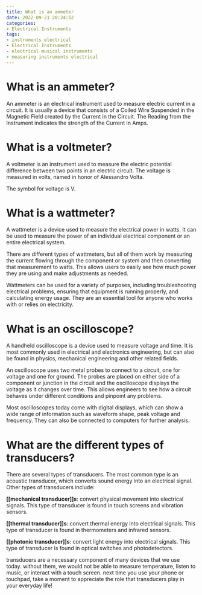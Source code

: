 ```yaml
---
title: What is an ammeter
date: 2022-09-21 20:24:52
categories:
- Electrical Instruments
tags:
- instruments electrical
- Electrical Instruments
- electrical musical instruments
- measuring instruments electrical
---
```



#  What is an ammeter?

An ammeter is an electrical instrument used to measure electric current in a circuit. It is usually a device that consists of a Coiled Wire Suspended in the Magnetic Field created by the Current in the Circuit. The Reading from the Instrument indicates the strength of the Current in Amps.

#  What is a voltmeter?

A voltmeter is an instrument used to measure the electric potential difference between two points in an electric circuit. The voltage is measured in volts, named in honor of Alessandro Volta.

The symbol for voltage is V.

#  What is a wattmeter?

A wattmeter is a device used to measure the electrical power in watts. It can be used to measure the power of an individual electrical component or an entire electrical system.

There are different types of wattmeters, but all of them work by measuring the current flowing through the component or system and then converting that measurement to watts. This allows users to easily see how much power they are using and make adjustments as needed.

Wattmeters can be used for a variety of purposes, including troubleshooting electrical problems, ensuring that equipment is running properly, and calculating energy usage. They are an essential tool for anyone who works with or relies on electricity.

#  What is an oscilloscope?

A handheld oscilloscope is a device used to measure voltage and time. It is most commonly used in electrical and electronics engineering, but can also be found in physics, mechanical engineering and other related fields.

An oscilloscope uses two metal probes to connect to a circuit, one for voltage and one for ground. The probes are placed on either side of a component or junction in the circuit and the oscilloscope displays the voltage as it changes over time. This allows engineers to see how a circuit behaves under different conditions and pinpoint any problems.

Most oscilloscopes today come with digital displays, which can show a wide range of information such as waveform shape, peak voltage and frequency. They can also be connected to computers for further analysis.

#  What are the different types of transducers?

There are several types of transducers. The most common type is an acoustic transducer, which converts sound energy into an electrical signal. Other types of transducers include:

**[[mechanical transducer]]s**: convert physical movement into electrical signals. This type of transducer is found in touch screens and vibration sensors.

**[[thermal transducer]]s**: convert thermal energy into electrical signals. This type of transducer is found in thermometers and infrared sensors.

**[[photonic transducer]]s**: convert light energy into electrical signals. This type of transducer is found in optical switches and photodetectors.

transducers are a necessary component of many devices that we use today. without them, we would not be able to measure temperature, listen to music, or interact with a touch screen. next time you use your phone or touchpad, take a moment to appreciate the role that transducers play in your everyday life!